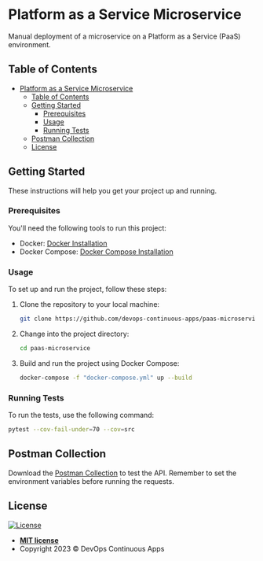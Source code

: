 # Platform as a Service Microservice

Manual deployment of a microservice on a Platform as a Service (PaaS) environment.

## Table of Contents

- [Platform as a Service Microservice](#platform-as-a-service-microservice)
  - [Table of Contents](#table-of-contents)
  - [Getting Started](#getting-started)
    - [Prerequisites](#prerequisites)
    - [Usage](#usage)
    - [Running Tests](#running-tests)
  - [Postman Collection](#postman-collection)
  - [License](#license)

## Getting Started

These instructions will help you get your project up and running.

### Prerequisites

You'll need the following tools to run this project:

- Docker: [Docker Installation](https://docs.docker.com/get-docker/)
- Docker Compose: [Docker Compose Installation](https://docs.docker.com/compose/install/)

### Usage

To set up and run the project, follow these steps:

1. Clone the repository to your local machine:

   ```bash
   git clone https://github.com/devops-continuous-apps/paas-microservice
   ```

2. Change into the project directory:

   ```bash
   cd paas-microservice
   ```

3. Build and run the project using Docker Compose:

   ```bash
   docker-compose -f "docker-compose.yml" up --build
   ```

### Running Tests

To run the tests, use the following command:

```bash
pytest --cov-fail-under=70 --cov=src
```

## Postman Collection

Download the [Postman Collection](Blacklists.postman_collection.json) to test the API. Remember to set the environment variables before running the requests.

## License

[![License](http://img.shields.io/:license-mit-blue.svg?style=flat-square)](http://badges.mit-license.org)

- **[MIT license](LICENSE)**
- Copyright 2023 © DevOps Continuous Apps

